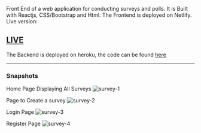 Front End of a web application for conducting surveys and polls. It is Built with Reactjs, CSS/Bootstrap and Html. The Frontend is deployed on Netlify. Live version:

## [LIVE](https://survey-it.netlify.app/)

The Backend is deployed on heroku, the code can be found [here](https://github.com/karthikeysaxena2507/SurveyIt-Backend)

---

### Snapshots

Home Page Displaying All Surveys
![survey-1](https://user-images.githubusercontent.com/66271249/117443534-e260ae80-af55-11eb-9081-8e5c8471d841.png)

Page to Create a survey
![survey-2](https://user-images.githubusercontent.com/66271249/117443539-e42a7200-af55-11eb-9eb4-163962540382.png)

Login Page
![survey-3](https://user-images.githubusercontent.com/66271249/117443541-e4c30880-af55-11eb-83cd-b103d5725237.png)

Register Page
![survey-4](https://user-images.githubusercontent.com/66271249/117443542-e68ccc00-af55-11eb-9646-42c42713b7df.png)
